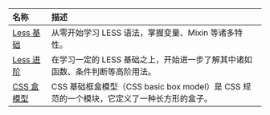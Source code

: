 | 名称 | 描述 |
| :-- | :-- |
| [Less 基础](../2019/03/developer/css/LessBasis.md) | 从零开始学习 LESS 语法，掌握变量、Mixin 等诸多特性。 |
| [Less 进阶](../2019/03/developer/css/LessAdvanced.md) | 在学习一定的 LESS 基础之上，开始进一步了解其中诸如函数、条件判断等高阶用法。 |
| [CSS 盒模型](../2020/02/developer/css/BoxModel.md) | CSS 基础框盒模型（CSS basic box model）是 CSS 规范的一个模块，它定义了一种长方形的盒子。 |